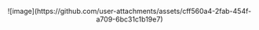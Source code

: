 <p align="center">
 ![image](https://github.com/user-attachments/assets/cff560a4-2fab-454f-a709-6bc31c1b19e7)
</p>




 





